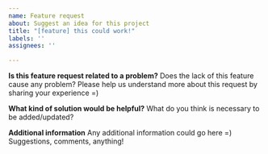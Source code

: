 ```yaml
---
name: Feature request
about: Suggest an idea for this project
title: "[feature] this could work!"
labels: ''
assignees: ''

---
```


**Is this feature request related to a problem?**
Does the lack of this feature cause any problem? Please help us understand more about this request by sharing your experience =)

**What kind of solution would be helpful?**
What do you think is necessary to be added/updated?

**Additional information**
Any additional information could go here =) Suggestions, comments, anything!

